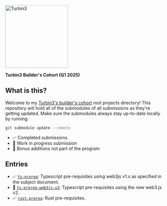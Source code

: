 <img src="https://turbin3.com/turbine-logo-text.svg" alt="Turbin3" width="200">

**Turbin3 Builder's Cohort (Q1 2025)**

## What is this?
Welcome to my [Turbin3's builder's cohort](https://turbin3.com/) root projects directory! This repository will hold all of the submodules of all submissions as they're getting updated.
Make sure the submodules always stay up-to-date locally by running:

```bash
git submodule update --remote
```

- ✅ Completed submissions
- 🚧 Work in progress submission
- 🦄 Bonus additions not part of the program

## Entries
- ✅ [`ts-prereq`](https://github.com/alaazorkane/turbin-ts-prereq): Typescript pre-requisites using web3js v1.x as specified in the subject document.
- 🦄 [`ts-prereq-web3js-v2`](https://github.com/alaazorkane/turbin3-rust-prereq-v2): Typescript pre-requisites using the new web3.js v2.
- ✅ [`rust-prereq`](https://github.com/alaazorkane/turbin3-rust-prereq): Rust pre-requisites.

